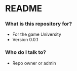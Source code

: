 # README #

### What is this repository for? ###

* For the game University
* Version 0.0.1

### Who do I talk to? ###

* Repo owner or admin